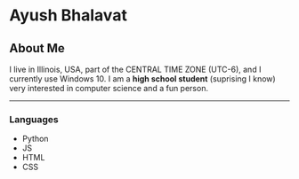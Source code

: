 # Ayush Bhalavat
## About Me
I live in Illinois, USA, part of the CENTRAL TIME ZONE (UTC-6), and I currently use Windows 10.
I am a **high school student** (suprising I know) very interested in computer science and a fun person.

---
### Languages

* Python
* JS
* HTML
* CSS
